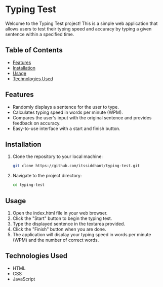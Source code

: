 # Typing Test

Welcome to the Typing Test project! This is a simple web application that allows users to test their typing speed and accuracy by typing a given sentence within a specified time.

## Table of Contents

- [Features](#features)
- [Installation](#installation)
- [Usage](#usage)
- [Technologies Used](#technologies-used)


## Features

- Randomly displays a sentence for the user to type.
- Calculates typing speed in words per minute (WPM).
- Compares the user's input with the original sentence and provides feedback on accuracy.
- Easy-to-use interface with a start and finish button.

## Installation

1. Clone the repository to your local machine:
   ```bash
   git clone https://github.com/itssiddhant/typing-test.git
2. Navigate to the project directory:
   ```bash
   cd typing-test

## Usage
   1. Open the index.html file in your web browser.
   2. Click the "Start" button to begin the typing test.
   3. Type the displayed sentence in the textarea provided.
   4. Click the "Finish" button when you are done.
   5. The application will display your typing speed in words per minute (WPM) and the number of correct words.

## Technologies Used
- HTML
- CSS
- JavaScript

